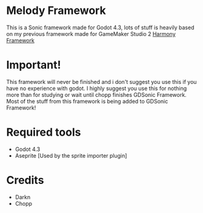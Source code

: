 # Melody Framework
This is a Sonic framework made for Godot 4.3, lots of stuff is heavily based on my previous framework made for GameMaker Studio 2 [Harmony Framework](https://github.com/DarkD04/Harmony-Framework)

# Important!
This framework will never be finished and i don't suggest you use this if you have no experience with godot. I highly suggest you use this for nothing more than for studying or wait until chopp finishes GDSonic Framework. Most of the stuff from this framework is being added to GDSonic Framework!

# Required tools
- Godot 4.3
- Aseprite [Used by the sprite importer plugin]

# Credits
- Darkn
- Chopp
